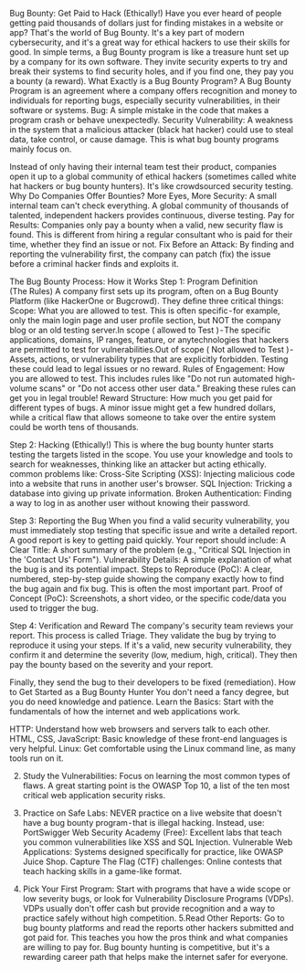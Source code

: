 Bug Bounty: Get Paid to Hack (Ethically!)
Have you ever heard of people getting paid thousands of dollars just for finding mistakes in a website or app? That's the world of Bug Bounty. It's a key part of modern cybersecurity, and it's a great way for ethical hackers to use their skills for good.
In simple terms, a Bug Bounty program is like a treasure hunt set up by a company for its own software. They invite security experts to try and break their systems to find security holes, and if you find one, they pay you a bounty (a reward).
What Exactly is a Bug Bounty Program?
A Bug Bounty Program is an agreement where a company offers recognition and money to individuals for reporting bugs, especially security vulnerabilities, in their software or systems.
Bug: A simple mistake in the code that makes a program crash or behave unexpectedly.
Security Vulnerability: A weakness in the system that a malicious attacker (black hat hacker) could use to steal data, take control, or cause damage. This is what bug bounty programs mainly focus on.

Instead of only having their internal team test their product, companies open it up to a global community of ethical hackers (sometimes called white hat hackers or bug bounty hunters). It's like crowdsourced security testing.
Why Do Companies Offer Bounties?
More Eyes, More Security: A small internal team can't check everything. A global community of thousands of talented, independent hackers provides continuous, diverse testing.
Pay for Results: Companies only pay a bounty when a valid, new security flaw is found. This is different from hiring a regular consultant who is paid for their time, whether they find an issue or not.
Fix Before an Attack: By finding and reporting the vulnerability first, the company can patch (fix) the issue before a criminal hacker finds and exploits it.

The Bug Bounty Process: How it Works
Step 1: Program Definition (The Rules)
A company first sets up its program, often on a Bug Bounty Platform (like HackerOne or Bugcrowd). They define three critical things:
Scope: What you are allowed to test. This is often specific - for example, only the main login page and user profile section, but NOT the company blog or an old testing server.In scope ( allowed to Test ) - The specific applications, domains, IP ranges, feature, or anytechnologies that hackers are permitted to test for vulnerabilities.Out of scope ( Not allowed to Test ) - Assets, actions, or vulnerability types that are explicitly forbidden. Testing these could lead to legal issues or no reward.
Rules of Engagement: How you are allowed to test. This includes rules like "Do not run automated high-volume scans" or "Do not access other user data." Breaking these rules can get you in legal trouble!
Reward Structure: How much you get paid for different types of bugs. A minor issue might get a few hundred dollars, while a critical flaw that allows someone to take over the entire system could be worth tens of thousands.

Step 2: Hacking (Ethically!)
This is where the bug bounty hunter starts testing the targets listed in the scope. You use your knowledge and tools to search for weaknesses, thinking like an attacker but acting ethically.
common problems like:
Cross-Site Scripting (XSS): Injecting malicious code into a website that runs in another user's browser.
SQL Injection: Tricking a database into giving up private information.
Broken Authentication: Finding a way to log in as another user without knowing their password.

Step 3: Reporting the Bug
When you find a valid security vulnerability, you must immediately stop testing that specific issue and write a detailed report. A good report is key to getting paid quickly.
Your report should include:
A Clear Title: A short summary of the problem (e.g., "Critical SQL Injection in the 'Contact Us' Form").
Vulnerability Details: A simple explanation of what the bug is and its potential impact.
Steps to Reproduce (PoC): A clear, numbered, step-by-step guide showing the company exactly how to find the bug again and fix bug. This is often the most important part.
Proof of Concept (PoC): Screenshots, a short video, or the specific code/data you used to trigger the bug.

Step 4: Verification and Reward
The company's security team reviews your report. This process is called Triage.
They validate the bug by trying to reproduce it using your steps.
If it's a valid, new security vulnerability, they confirm it and determine the severity (low, medium, high, critical).
They then pay the bounty based on the severity and your report.

Finally, they send the bug to their developers to be fixed (remediation).
How to Get Started as a Bug Bounty Hunter
You don't need a fancy degree, but you do need knowledge and patience.
Learn the Basics: Start with the fundamentals of how the internet and web applications work.

HTTP: Understand how web browsers and servers talk to each other.
HTML, CSS, JavaScript: Basic knowledge of these front-end languages is very helpful.
Linux: Get comfortable using the Linux command line, as many tools run on it.

2. Study the Vulnerabilities: Focus on learning the most common types of flaws. A great starting point is the OWASP Top 10, a list of the ten most critical web application security risks.
3. Practice on Safe Labs: NEVER practice on a live website that doesn't have a bug bounty program - that is illegal hacking. Instead, use:
PortSwigger Web Security Academy (Free): Excellent labs that teach you common vulnerabilities like XSS and SQL Injection.
Vulnerable Web Applications: Systems designed specifically for practice, like OWASP Juice Shop.
Capture The Flag (CTF) challenges: Online contests that teach hacking skills in a game-like format.

4. Pick Your First Program: Start with programs that have a wide scope or low severity bugs, or look for Vulnerability Disclosure Programs (VDPs). VDPs usually don't offer cash but provide recognition and a way to practice safely without high competition.
5.Read Other Reports: Go to bug bounty platforms and read the reports other hackers submitted and got paid for. This teaches you how the pros think and what companies are willing to pay for.
Bug bounty hunting is competitive, but it's a rewarding career path that helps make the internet safer for everyone.
